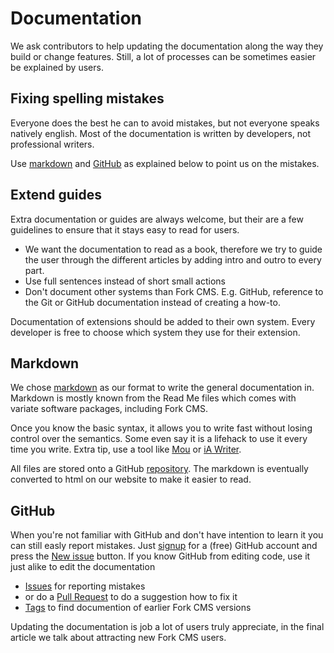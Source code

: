 # Documentation

We ask contributors to help updating the documentation along the way they build or change features. Still, a lot of processes can be sometimes easier be explained by users.


## Fixing spelling mistakes

Everyone does the best he can to avoid mistakes, but not everyone speaks natively english. Most of the documentation is written by developers, not professional writers.

Use [markdown](#Markdown) and [GitHub](#GitHub) as explained below to point us on the mistakes.


## Extend guides

Extra documentation or guides are always welcome, but their are a few guidelines to ensure that it stays easy to read for users.

* We want the documentation to read as a book, therefore we try to guide the user through the different articles by adding intro and outro to every part.
* Use full sentences instead of short small actions
* Don't document other systems than Fork CMS. E.g. GitHub, reference to the Git or GitHub documentation instead of creating a how-to.

Documentation of extensions should be added to their own system. Every developer is free to choose which system they use for their extension.


## Markdown

We chose [markdown](http://en.wikipedia.org/wiki/Markdown) as our format to write the general documentation in. Markdown is mostly known from the Read Me files which comes with variate software packages, including Fork CMS.

Once you know the basic syntax, it allows you to write fast without losing control over the semantics. Some even say it is a lifehack to use it every time you write. Extra tip, use a tool like [Mou](http://mouapp.com/) or [iA Writer](http://www.iawriter.com/).

All files are stored onto a GitHub [repository](https://github.com/forkcms/documentation/). The markdown is eventually converted to html on our website to make it easier to read.

## GitHub

When you're not familiar with GitHub and don't have intention to learn it you can still easly report mistakes. Just [signup](https://github.com/signup/free) for a (free) GitHub account and press the [New issue](https://github.com/forkcms/documentation/issues/new) button. If you know GitHub from editing code, use it just alike to edit the documentation

* [Issues](https://github.com/forkcms/documentation/issues) for reporting mistakes
* or do a [Pull Request](https://github.com/forkcms/documentation/pulls) to do a suggestion how to fix it
* [Tags](https://github.com/forkcms/documentation/tags) to find documention of earlier Fork CMS versions


Updating the documentation is job a lot of users truly appreciate, in the final article we talk about attracting new Fork CMS users.
